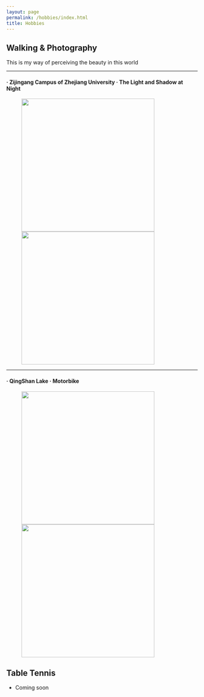 ```yaml
---
layout: page
permalink: /hobbies/index.html
title: Hobbies
---
```



## Walking & Photography
This is my way of perceiving the beauty in this world


---
#### · Zijingang Campus of Zhejiang University · The Light and Shadow at Night

<figure class="half">
<img src="../blogs/web.assets/ZJG_Night/001.jpg" width="350">
<img src="../blogs/web.assets/ZJG_Night/002.jpg" width="350"> 

</figure>

---
#### · QingShan Lake · Motorbike
<figure class="half">
<img src="../blogs/web.assets/QingShan_Lake/001.jpg"  width="350"> 
<img src="../blogs/web.assets/QingShan_Lake/003.jpg"  width="350"> 
</figure>

## Table Tennis

- Coming soon
